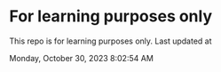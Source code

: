 # For learning purposes only
This repo is for learning purposes only.
Last updated at

Monday, October 30, 2023 8:02:54 AM

